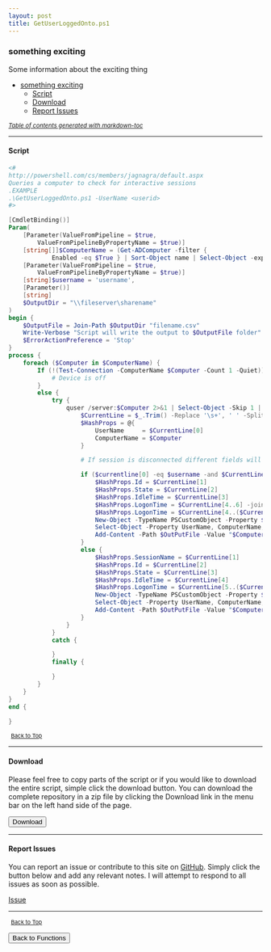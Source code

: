 ```yaml
---
layout: post
title: GetUserLoggedOnto.ps1
---
```


### something exciting

Some information about the exciting thing

- [something exciting](#something-exciting)
  - [Script](#script)
  - [Download](#download)
  - [Report Issues](#report-issues)

<small><i><a href='http://ecotrust-canada.github.io/markdown-toc/'>Table of contents generated with markdown-toc</a></i></small>

---

#### Script

```powershell
<#
http://powershell.com/cs/members/jagnagra/default.aspx
Queries a computer to check for interactive sessions
.EXAMPLE
.\GetUserLoggedOnto.ps1 -UserName <userid>
#>

[CmdletBinding()]
Param(
	[Parameter(ValueFromPipeline = $true,
		ValueFromPipelineByPropertyName = $true)]
	[string[]]$ComputerName = (Get-ADComputer -filter {
			Enabled -eq $True } | Sort-Object name | Select-Object -expand Name),
	[Parameter(ValueFromPipeline = $true,
		ValueFromPipelineByPropertyName = $true)]
	[string]$username = 'username',
	[Parameter()]
	[string]
	$OutputDir = "\\fileserver\sharename"
)
begin {
	$OutputFile = Join-Path $OutputDir "filename.csv"
	Write-Verbose "Script will write the output to $OutputFile folder"
	$ErrorActionPreference = 'Stop'
}
process {
	foreach ($Computer in $ComputerName) {
		If (!(Test-Connection -ComputerName $Computer -Count 1 -Quiet)) {
			# Device is off
		}
		else {
			try {
				quser /server:$Computer 2>&1 | Select-Object -Skip 1 | ForEach-Object {
					$CurrentLine = $_.Trim() -Replace '\s+', ' ' -Split '\s'
					$HashProps = @{
						UserName     = $CurrentLine[0]
						ComputerName = $Computer
					}

					# If session is disconnected different fields will be selected

					if ($currentline[0] -eq $username -and $CurrentLine[2] -eq 'Disc') {
						$HashProps.Id = $CurrentLine[1]
						$HashProps.State = $CurrentLine[2]
						$HashProps.IdleTime = $CurrentLine[3]
						$HashProps.LogonTime = $CurrentLine[4..6] -join ' '
						$HashProps.LogonTime = $CurrentLine[4..($CurrentLine.GetUpperBound(0))] -join ' '
						New-Object -TypeName PSCustomObject -Property $HashProps |
						Select-Object -Property UserName, ComputerName, State, ID, IdleTime, LogonTime
						Add-Content -Path $OutPutFile -Value "$Computer, $CurrentLine[1], State"
					}
					else {
						$HashProps.SessionName = $CurrentLine[1]
						$HashProps.Id = $CurrentLine[2]
						$HashProps.State = $CurrentLine[3]
						$HashProps.IdleTime = $CurrentLine[4]
						$HashProps.LogonTime = $CurrentLine[5..($CurrentLine.GetUpperBound(0))] -join ' '
						New-Object -TypeName PSCustomObject -Property $HashProps |
						Select-Object -Property UserName, ComputerName, State, ID, IdleTime, LogonTime
						Add-Content -Path $OutPutFile -Value "$Computer, $CurrentLine[1], State"
					}
				}
			}
			catch {

			}
			finally {

			}
		}
	}
}
end {

}
```

<span style="font-size:11px;"><a href="#"><i class="fas fa-caret-up" aria-hidden="true" style="color: white; margin-right:5px;"></i>Back to Top</a></span>

---

#### Download

Please feel free to copy parts of the script or if you would like to download the entire script, simple click the download button. You can download the complete repository in a zip file by clicking the Download link in the menu bar on the left hand side of the page.

<button class="btn" type="submit" onclick="window.open('/PowerShell/functions/activeDirectory/GetUserLoggedOnto.ps1')">
    <i class="fa fa-cloud-download-alt">
    </i>
        Download
</button>

---

#### Report Issues

You can report an issue or contribute to this site on <a href="https://github.com/BanterBoy/scripts-blog/issues">GitHub</a>. Simply click the button below and add any relevant notes. I will attempt to respond to all issues as soon as possible.

<!-- Place this tag where you want the button to render. -->

<a class="github-button" href="https://github.com/BanterBoy/scripts-blog/issues/new?title=GetUserLoggedOnto.ps1&body=There is a problem with this function. Please find details below." data-show-count="true" aria-label="Issue BanterBoy/scripts-blog on GitHub">Issue</a>

---

<span style="font-size:11px;"><a href="#"><i class="fas fa-caret-up" aria-hidden="true" style="color: white; margin-right:5px;"></i>Back to Top</a></span>

<a href="/menu/_pages/functions.html">
    <button class="btn">
        <i class='fas fa-reply'>
        </i>
            Back to Functions
    </button>
</a>

[1]: http://ecotrust-canada.github.io/markdown-toc
[2]: https://github.com/googlearchive/code-prettify
